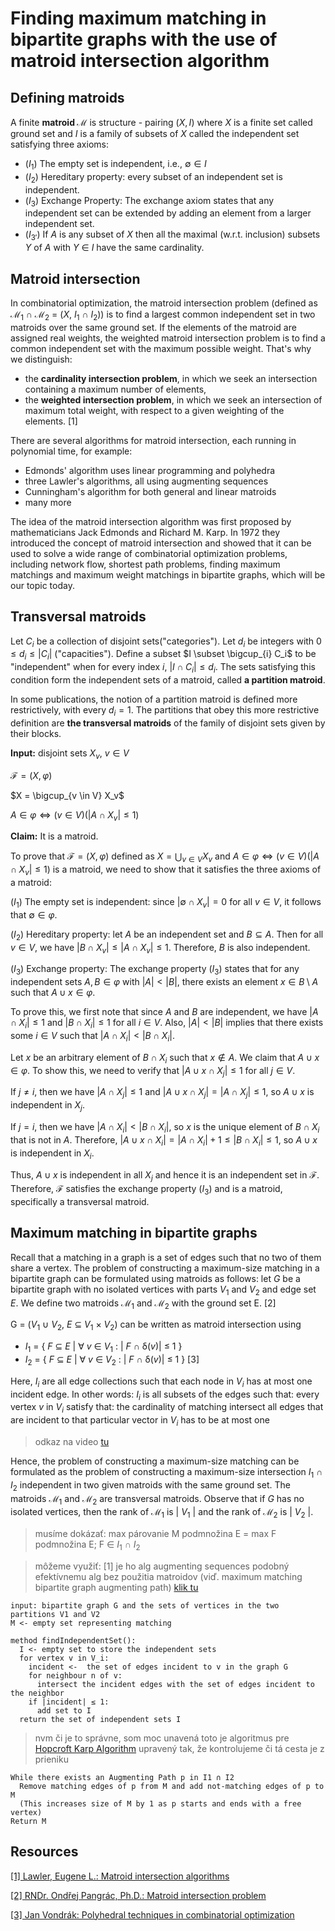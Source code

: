 # Finding maximum matching in bipartite graphs with the use of matroid intersection algorithm #

## Defining matroids ##
A finite **matroid $\mathcal{M}$** is structure - pairing $(X, I)$ where $X$ is a finite set called ground set and $I$ is a family of subsets of $X$ called the independent set satisfying three axioms:
- $(I_{1})$ The empty set is independent, i.e., $\emptyset \in I$
- $(I_{2})$ Hereditary property: every subset of an independent set is independent.
- $(I_{3})$ Exchange Property: The exchange axiom states that any independent set can be extended by adding an element from a larger independent set.
- $(I_{3'})$ If $A$ is any subset of $X$ then all the maximal (w.r.t. inclusion) subsets $Y$ of $A$ with $Y$ ∈ $I$ have the same cardinality.

## Matroid intersection ##
In combinatorial optimization, the matroid intersection problem (defined as $\mathcal{M_1}$ ∩ $\mathcal{M_2}$ = ($X$, $I_1$ ∩ $I_2$)) is to find a largest common independent set in two matroids over the same ground set. If the elements of the matroid are assigned real weights, the weighted matroid intersection problem is to find a common independent set with the maximum possible weight. 
That's why we distinguish:
- the **cardinality intersection problem**, in which we seek an intersection containing a maximum number of elements,
- the **weighted intersection problem**, in which we seek an intersection of maximum total weight, with respect to a given weighting of the elements. [1]

There are several algorithms for matroid intersection, each running in polynomial time, for example:
- Edmonds' algorithm uses linear programming and polyhedra
- three Lawler's algorithms, all using augmenting sequences
- Cunningham's algorithm for both general and linear matroids
- many more

The idea of the matroid intersection algorithm was first proposed by mathematicians Jack Edmonds and Richard M. Karp. In 1972 they introduced the concept of matroid intersection and showed that it can be used to solve a wide range of combinatorial optimization problems, 
including network flow, shortest path problems, finding maximum matchings and maximum weight matchings in bipartite graphs, which will be our topic today.


## Transversal matroids ##

Let $C_i$ be a collection of disjoint sets("categories"). Let $d_i$ be integers with $0 \leq d_i \leq |C_i|$ ("capacities"). Define a subset $I \subset \bigcup_{i} C_i\$ to be "independent" when for every index $i$, $|I \cap C_i| \leq d_i$.  The sets satisfying this condition form the independent sets of a matroid, called **a partition matroid**.

In some publications, the notion of a partition matroid is defined more restrictively, with every $d_i = 1$. The partitions that obey this more restrictive definition are **the transversal matroids** of the family of disjoint sets given by their blocks.

**Input:** disjoint sets $X_v$, $v \in V$

$\mathcal{F} = (X, \varphi)$

$X = \bigcup_{v \in V} X_v\$

$A \in \varphi \Leftrightarrow (v \in V)(|A \cap X_v| \leq 1)$

**Claim:** It is a matroid.

To prove that $\mathcal{F} = (X, \varphi)$ defined as $X = \bigcup_{v \in V} X_v$ and $A \in \varphi \Leftrightarrow (v \in V)(|A \cap X_v| \leq 1)$ is a matroid, we need to show that it satisfies the three axioms of a matroid:

$(I_1)$ The empty set is independent: since $|\emptyset \cap X_v| = 0$ for all $v\in V$, it follows that $\emptyset \in \varphi$.

$(I_2)$ Hereditary property: let $A$ be an independent set and $B\subseteq A$. Then for all $v\in V$, we have $|B \cap X_v| \leq |A \cap X_v| \leq 1$. Therefore, $B$ is also independent.

$(I_3)$ Exchange property: The exchange property $(I_3)$ states that for any independent sets $A, B \in \varphi$ with $|A| < |B|$, there exists an element $x \in B\setminus A$ such that $A \cup {x} \in \varphi$.

To prove this, we first note that since $A$ and $B$ are independent, we have $|A\cap X_i|\leq 1$ and $|B\cap X_i| \leq 1$ for all $i\in V$. Also, $|A| < |B|$ implies that there exists some $i\in V$ such that $|A\cap X_i| < |B\cap X_i|$.

Let $x$ be an arbitrary element of $B\cap X_i$ such that $x\notin A$. We claim that $A\cup{x} \in \varphi$. To show this, we need to verify that $|A\cup{x} \cap X_j|\leq 1$ for all $j\in V$.

If $j\neq i$, then we have $|A\cap X_j| \leq 1$ and $|A\cup{x}\cap X_j| = |A\cap X_j| \leq 1$, so $A\cup{x}$ is independent in $X_j$.

If $j=i$, then we have $|A\cap X_i| < |B\cap X_i|$, so $x$ is the unique element of $B\cap X_i$ that is not in $A$. Therefore, $|A\cup{x}\cap X_i| = |A\cap X_i| + 1 \leq |B\cap X_i| \leq 1$, so $A\cup{x}$ is independent in $X_i$.

Thus, $A\cup{x}$ is independent in all $X_j$ and hence it is an independent set in $\mathcal{F}$. Therefore, $\mathcal{F}$ satisfies the exchange property $(I_3)$ and is a matroid, specifically a transversal matroid.



## Maximum matching in bipartite graphs ##
Recall that a matching in a graph is a set of edges such that no two of them share a vertex. 
The problem of constructing a maximum-size matching in a bipartite graph can be formulated using matroids as follows: 
let $G$ be a bipartite graph with no isolated vertices with parts $V_1$ and $V_2$ and edge set $E$. We define two matroids $\mathcal{M_1}$ and $\mathcal{M_2}$ with
the ground set E. [2]

G = ($V_1$ ∪ $V_2$, $E$ ⊆ $V_1$ × $V_2$) can be written as matroid intersection using
- $I_1$ = { $F$ ⊆ $E$ | ∀ $v$ ∈ $V_1$ : | $F$ ∩ δ($v$)| ≤ 1 }
- $I_2$ = { $F$ ⊆ $E$ | ∀ $v$ ∈ $V_2$ : | $F$ ∩ δ($v$)| ≤ 1 } [3]

Here, $I_i$ are all edge collections such that each node in $V_i$ has at most one incident edge. 
In other words: $I_i$ is all subsets of the edges such that: every vertex $v$
in $V_i$ satisfy that: the cardinality of matching intersect all edges that are incident to that particular vector in $V_i$ has to be at most one
> odkaz na video [tu](https://youtu.be/ftEgEYjJEak?t=476)

Hence, the problem of constructing a maximum-size matching can be formulated as the problem of constructing a maximum-size intersection $I_1$ ∩ $I_2$ independent in two given matroids with the same ground set.
The matroids $\mathcal{M_1}$ and $\mathcal{M_2}$ are transversal matroids. Observe that if $G$ has no isolated vertices, then the rank of $\mathcal{M_1}$ is | $V_1$ | and the rank of $\mathcal{M_2}$ is | $V_2$ |.

> musíme dokázať: max párovanie M podmnožina E = max F podmnožina E; F ∈ $I_1$ ∩ $I_2$ 

> môžeme využiť: [1] je ho alg augmenting sequences podobný efektívnemu alg bez použitia matroidov (viď. maximum matching bipartite graph augmenting path) [klik tu](https://www.geeksforgeeks.org/hopcroft-karp-algorithm-for-maximum-matching-set-1-introduction/?ref=rp)

```
input: bipartite graph G and the sets of vertices in the two partitions V1 and V2
M <- empty set representing matching
```
```
method findIndependentSet():
  I <- empty set to store the independent sets
  for vertex v in V_i:
    incident <-  the set of edges incident to v in the graph G
    for neighbour n of v:
      intersect the incident edges with the set of edges incident to the neighbor
    if |incident| ≤ 1:
      add set to I
  return the set of independent sets I
```
> nvm či je to správne, som moc unavená
> toto je algoritmus pre [Hopcroft Karp Algorithm](https://www.geeksforgeeks.org/hopcroft-karp-algorithm-for-maximum-matching-set-1-introduction/?ref=rp) upravený tak, že kontrolujeme či tá cesta je z prieniku
```
While there exists an Augmenting Path p in I1 ∩ I2 
  Remove matching edges of p from M and add not-matching edges of p to M
  (This increases size of M by 1 as p starts and ends with a free vertex)
Return M
```



## Resources ##
[[1] Lawler, Eugene L.: Matroid intersection algorithms](https://link.springer.com/article/10.1007/BF01681329)

[[2] RNDr. Ondřej Pangrác, Ph.D.: Matroid intersection problem](https://iuuk.mff.cuni.cz/~pangrac/vyuka/matroids/matroid-ch3.pdf)

[[3] Jan Vondrák: Polyhedral techniques in combinatorial optimization](https://theory.stanford.edu/~jvondrak/CS369P/lec10.pdf)

